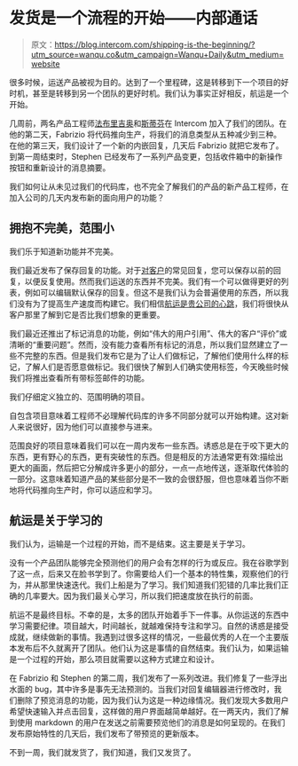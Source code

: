 # 发货是一个流程的开始——内部通话

> 原文：<https://blog.intercom.com/shipping-is-the-beginning/?utm_source=wanqu.co&utm_campaign=Wanqu+Daily&utm_medium=website>

很多时候，运送产品被视为目的。达到了一个里程碑，这是转移到下一个项目的好时机，甚至是转移到另一个团队的更好时机。我们认为事实正好相反，航运是一个开始。

几周前，两名产品工程师[法布里吉奥](https://twitter.com/f_menghini)和[斯蒂芬](https://twitter.com/steobrien)在 Intercom 加入了我们的团队。在他的第二天，Fabrizio 将代码推向生产，将我们的消息类型从五种减少到三种。在他的第三天，我们设计了一个新的内嵌回复，几天后 Fabrizio 就把它发布了。到第一周结束时，Stephen 已经发布了一系列产品变更，包括收件箱中的新操作按钮和重新设计的消息摘要。

我们如何让从未见过我们的代码库，也不完全了解我们的产品的新产品工程师，在加入公司的几天内发布新的面向用户的功能？

## 拥抱不完美，范围小

我们乐于知道新功能并不完美。

我们最近发布了保存回复的功能。对于[对客户](https://www.intercom.com/customer-support-software?utm_campaign=201701-customer-support&utm_medium=cta&utm_source=ii-blog)的常见回复，您可以保存以前的回复，以便反复使用。然而我们运送的东西并不完美。我们有一个可以做得更好的列表，例如可以编辑默认保存的回复。但这不是我们认为会普遍使用的东西，所以我们没有为了提高生产速度而构建它。我们相信[航运是贵公司的心跳](https://www.intercom.com/blog/shipping-is-your-companys-heartbeat/ "Shipping is your company heartbeat")，我们将很快从客户那里了解到它是否比我们想象的更重要。

我们最近还推出了标记消息的功能，例如“伟大的用户引用”、伟大的客户“评价”或清晰的“重要问题”。然而，没有能力查看所有标记的消息，所以我们显然建立了一些不完整的东西。但是我们发布它是为了让人们做标记，了解他们使用什么样的标记，了解人们是否愿意做标记。我们很快了解到人们确实使用标签，今天晚些时候我们将推出查看所有带标签邮件的功能。

我们仔细定义独立的、范围明确的项目。

自包含项目意味着工程师不必理解代码库的许多不同部分就可以开始构建。这对新人来说很好，因为他们可以直接参与进来。

范围良好的项目意味着我们可以在一周内发布一些东西。诱惑总是在于咬下更大的东西，更有野心的东西，更有突破性的东西。但是相反的方法通常更有效:描绘出更大的画面，然后把它分解成许多更小的部分，一点一点地传送，逐渐取代体验的一部分。这意味着知道产品的某些部分是不一致的会很舒服，但也意味着当你不断地将代码推向生产时，你可以适应和学习。

## 航运是关于学习的

我们认为，运输是一个过程的开始，而不是结束。这主要是关于学习。

没有一个产品团队能够完全预测他们的用户会有怎样的行为或反应。我在谷歌学到了这一点，后来又在脸书学到了。你需要给人们一个基本的特性集，观察他们的行为，并从那里快速迭代。我们上船是为了学习。我们知道我们犯错的几率比我们正确的几率要大。因为我们最关心学习，所以我们把速度放在执行的前面。

航运不是最终目标。不幸的是，太多的团队开始着手下一件事。从你运送的东西中学习需要纪律。项目越大，时间越长，就越难保持专注和学习。自然的诱惑是接受成就，继续做新的事情。我遇到过很多这样的情况，一些最优秀的人在一个主要版本发布后不久就离开了团队。他们认为这是事情的自然结束。我们认为，如果运输是一个过程的开始，那么项目就需要以这种方式建立和设计。

在 Fabrizio 和 Stephen 的第二周，我们发布了一系列改进。我们修复了一些浮出水面的 bug，其中许多是事先无法预测的。当我们对回复编辑器进行修改时，我们删除了预览消息的功能，因为我们认为这是一种边缘情况。我们发现大多数用户希望快速输入并点击回复，这样做的用户界面越简单越好。在一两天内，我们了解到使用 markdown 的用户在发送之前需要预览他们的消息是如何呈现的。在我们发布原始特性的几天后，我们发布了带预览的更新版本。

不到一周，我们就发货了，我们知道，我们又发货了。